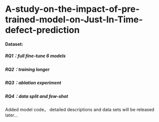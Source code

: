 # A-study-on-the-impact-of-pre-trained-model-on-Just-In-Time-defect-prediction





#### Dataset:

##### RQ1：full fine-tune 6 models
##### RQ2：training longer
##### RQ3：ablation experiment
##### RQ4：data split and few-shot


Added model code， detailed descriptions and data sets will be released later...
